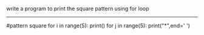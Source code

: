 write a program to print the square pattern using for loop

--------------------------------------------------------------------------------

#pattern square
for i in range(5):
  print()
  for j in range(5):
    print("*",end=' ')
